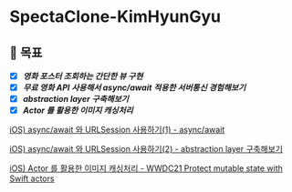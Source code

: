 # SpectaClone-KimHyunGyu

## 🐓 목표
- [x] ***영화 포스터 조회하는 간단한 뷰 구현***
- [x] ***무료 영화 API 사용해서 async/await 적용한 서버통신 경험해보기***
- [x] ***abstraction layer 구축해보기***
- [x] ***Actor 를 활용한 이미지 캐싱처리*** 

[iOS) async/await 와 URLSession 사용하기(1) - async/await](https://github.com/28th-SOPT-iOS-CloneCoding/SpectaClone-KimHyunGyu/issues/4)

[iOS) async/await 와 URLSession 사용하기(2) - abstraction layer 구축해보기](https://github.com/28th-SOPT-iOS-CloneCoding/SpectaClone-KimHyunGyu/issues/5)

[iOS) Actor 를 활용한 이미지 캐싱처리 - WWDC21 Protect mutable state with Swift actors](https://github.com/28th-SOPT-iOS-CloneCoding/SpectaClone-KimHyunGyu/issues/9)
